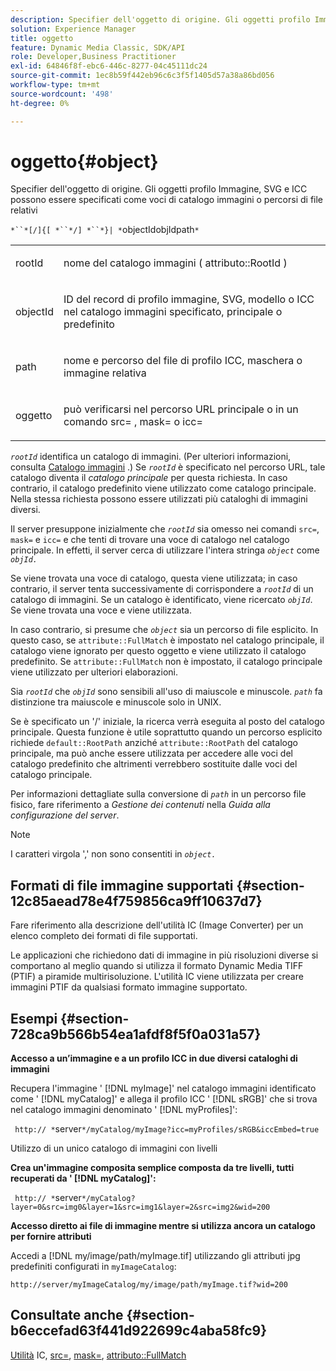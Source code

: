 ```yaml
---
description: Specifier dell'oggetto di origine. Gli oggetti profilo Immagine, SVG e ICC possono essere specificati come voci di catalogo immagini o percorsi di file relativi
solution: Experience Manager
title: oggetto
feature: Dynamic Media Classic, SDK/API
role: Developer,Business Practitioner
exl-id: 64846f8f-ebc6-446c-8277-04c45111dc24
source-git-commit: 1ec8b59f442eb96c6c3f5f1405d57a38a86bd056
workflow-type: tm+mt
source-wordcount: '498'
ht-degree: 0%

---
```


# oggetto{#object}

Specifier dell&#39;oggetto di origine. Gli oggetti profilo Immagine, SVG e ICC possono essere specificati come voci di catalogo immagini o percorsi di file relativi

`*``*[/]{[ *``*/] *``*}| *`objectIdobjIdpath`*`

<table id="simpletable_A8B9B4D508B94BE5B7F6112F0A5F8270"> 
 <tr class="strow"> 
  <td class="stentry"> <p> <span class="codeph"> <span class="varname"> rootId  </span> </span> </p> </td> 
  <td class="stentry"> <p>nome del catalogo immagini ( <span class="codeph"> attributo::RootId </span>) </p> </td> 
 </tr> 
 <tr class="strow"> 
  <td class="stentry"> <p> <span class="codeph"> <span class="varname"> objectId  </span> </span> </p> </td> 
  <td class="stentry"> <p>ID del record di profilo immagine, SVG, modello o ICC nel catalogo immagini specificato, principale o predefinito </p> </td> 
 </tr> 
 <tr class="strow"> 
  <td class="stentry"> <p> <span class="codeph"> <span class="varname"> path  </span> </span> </p> </td> 
  <td class="stentry"> <p>nome e percorso del file di profilo ICC, maschera o immagine relativa </p> </td> 
 </tr> 
 <tr class="strow"> 
  <td class="stentry"> <p> <span class="codeph"> <span class="varname"> oggetto  </span> </span> </p> </td> 
  <td class="stentry"> <p>può verificarsi nel percorso URL principale o in un comando <span class="codeph"> src= </span>, <span class="codeph"> mask= </span> o <span class="codeph"> icc= </span> </p> </td> 
 </tr> 
</table>

*`rootId`* identifica un catalogo di immagini. (Per ulteriori informazioni, consulta [Catalogo immagini](../../../../../is-api/image-catalog/image-serving-api-ref/c-image-catalog-reference/c-overview/c-overview.md#concept-9ce2b6a133de45f783e95cabc5810ac3) .) Se *`rootId`* è specificato nel percorso URL, tale catalogo diventa il *catalogo principale* per questa richiesta. In caso contrario, il catalogo predefinito viene utilizzato come catalogo principale. Nella stessa richiesta possono essere utilizzati più cataloghi di immagini diversi.

Il server presuppone inizialmente che *`rootId`* sia omesso nei comandi `src=`, `mask=` e `icc=` e che tenti di trovare una voce di catalogo nel catalogo principale. In effetti, il server cerca di utilizzare l&#39;intera stringa *`object`* come *`objId.`*

Se viene trovata una voce di catalogo, questa viene utilizzata; in caso contrario, il server tenta successivamente di corrispondere a *`rootId`* di un catalogo di immagini. Se un catalogo è identificato, viene ricercato *`objId`*. Se viene trovata una voce e viene utilizzata.

In caso contrario, si presume che *`object`* sia un percorso di file esplicito. In questo caso, se `attribute::FullMatch` è impostato nel catalogo principale, il catalogo viene ignorato per questo oggetto e viene utilizzato il catalogo predefinito. Se `attribute::FullMatch` non è impostato, il catalogo principale viene utilizzato per ulteriori elaborazioni.

Sia *`rootId`* che *`objId`* sono sensibili all&#39;uso di maiuscole e minuscole. *`path`* fa distinzione tra maiuscole e minuscole solo in UNIX.

Se è specificato un &#39;/&#39; iniziale, la ricerca verrà eseguita al posto del catalogo principale. Questa funzione è utile soprattutto quando un percorso esplicito richiede `default::RootPath` anziché `attribute::RootPath` del catalogo principale, ma può anche essere utilizzata per accedere alle voci del catalogo predefinito che altrimenti verrebbero sostituite dalle voci del catalogo principale.

Per informazioni dettagliate sulla conversione di *`path`* in un percorso file fisico, fare riferimento a *Gestione dei contenuti* nella *Guida alla configurazione del server*.

>[!NOTE]
>
>I caratteri virgola &#39;,&#39; non sono consentiti in *`object.`*

## Formati di file immagine supportati {#section-12c85aead78e4f759856ca9ff10637d7}

Fare riferimento alla descrizione dell&#39;utilità IC (Image Converter) per un elenco completo dei formati di file supportati.

Le applicazioni che richiedono dati di immagine in più risoluzioni diverse si comportano al meglio quando si utilizza il formato Dynamic Media TIFF (PTIF) a piramide multirisoluzione. L&#39;utilità IC viene utilizzata per creare immagini PTIF da qualsiasi formato immagine supportato.

## Esempi {#section-728ca9b566b54ea1afdf8f5f0a031a57}

**Accesso a un’immagine e a un profilo ICC in due diversi cataloghi di immagini**

Recupera l&#39;immagine &#39; [!DNL myImage]&#39; nel catalogo immagini identificato come &#39; [!DNL myCatalog]&#39; e allega il profilo ICC &#39; [!DNL sRGB]&#39; che si trova nel catalogo immagini denominato &#39; [!DNL myProfiles]&#39;:

` http:// *`server`*/myCatalog/myImage?icc=myProfiles/sRGB&iccEmbed=true`

Utilizzo di un unico catalogo di immagini con livelli

**Crea un&#39;immagine composita semplice composta da tre livelli, tutti recuperati da &#39;  [!DNL myCatalog]&#39;:**

` http:// *`server`*/myCatalog?layer=0&src=img0&layer=1&src=img1&layer=2&src=img2&wid=200`

**Accesso diretto ai file di immagine mentre si utilizza ancora un catalogo per fornire attributi**

Accedi a [!DNL my/image/path/myImage.tif] utilizzando gli attributi jpg predefiniti configurati in `myImageCatalog`:

`http://server/myImageCatalog/my/image/path/myImage.tif?wid=200`

## Consultate anche {#section-b6eccefad63f441d922699c4aba58fc9}

[Utilità](../../../../../is-api/is-utils/utilities/r-ic.md#reference-de9f43c63a8f48f1a755ff1760af8b7b) IC,  [src=](../../../../../is-api/http-ref/image-serving-api-ref/c-http-protocol-reference/c-command-reference/r-src.md#reference-f6506637778c4c69bf106a7924a91ab1),  [mask=](../../../../../is-api/http-ref/image-serving-api-ref/c-http-protocol-reference/c-command-reference/r-mask.md#reference-922254e027404fb890b850e2723ee06e),  [attributo::FullMatch](../../../../../is-api/image-catalog/image-serving-api-ref/c-image-catalog-reference/c-attributes-reference/r-fullmatch.md#reference-c3a72f31672a48b386943d6781cf50d7)
